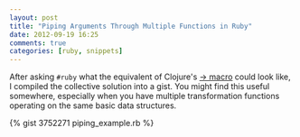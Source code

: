 ```yaml
---
layout: post
title: "Piping Arguments Through Multiple Functions in Ruby"
date: 2012-09-19 16:25
comments: true
categories: [ruby, snippets]
---
```


After asking `#ruby` what the equivalent of Clojure's [-> macro](http://clojuredocs.org/clojure_core/clojure.core/-%3E) could look like, I compiled the collective solution into a gist. You might find this useful somewhere, especially when you have multiple transformation functions operating on the same basic data structures.

{% gist 3752271 piping_example.rb %}
